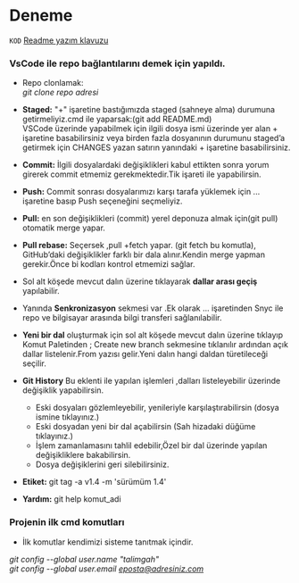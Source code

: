 # Deneme
 `KOD`
[Readme yazım klavuzu](https://help.github.com/en/articles/basic-writing-and-formatting-syntax)

### VsCode ile repo bağlantılarını demek için yapıldı.

- Repo clonlamak: <br/>
 *git clone repo adresi*

- **Staged:** "+" işaretine bastığımızda staged (sahneye alma) durumuna getirmeliyiz.cmd ile yaparsak:(git add README.md)<br/>
VSCode üzerinde yapabilmek için ilgili dosya ismi üzerinde yer alan + işaretine basabilirsiniz veya birden fazla dosyanının durumunu staged’a getirmek için CHANGES yazan satırın yanındaki + işaretine basabilirsiniz.

- **Commit:** İlgili dosyalardaki değişiklikleri kabul ettikten sonra yorum girerek commit etmemiz gerekmektedir.Tik işareti ile yapabilirsin.

- **Push:** Commit sonrası dosyalarımızı karşı tarafa yüklemek için ... işaretine basıp Push seçeneğini seçmeliyiz.
- **Pull:** en son değişiklikleri (commit) yerel deponuza almak için(git pull) otomatik merge yapar.
- **Pull rebase:** Seçersek ,pull +fetch yapar. (git fetch bu komutla), GitHub’daki değişiklikler farklı bir dala alınır.Kendin merge yapman gerekir.Önce bi kodları kontrol etmemizi sağlar.

- Sol alt köşede mevcut dalın üzerine tıklayarak **dallar arası geçiş** yapılabilir.
- Yanında **Senkronizasyon** sekmesi var .Ek olarak ... işaretinden Snyc ile repo ve bilgisayar arasında bilgi transferi sağlanılabilir.

- **Yeni bir dal** oluşturmak için sol alt köşede mevcut dalın üzerine tıklayıp Komut Paletinden ; Create new branch  sekmesine tıklanılır ardından açık dallar listelenir.From yazısı gelir.Yeni dalın hangi daldan türetileceği seçilir.

- **Git History** Bu eklenti ile yapılan işlemleri ,dalları listeleyebilir üzerinde değişiklik yapabilirsin.
   - Eski dosyaları gözlemleyebilir, yenileriyle karşılaştırabilirsin (dosya ismine tıklayınız.)
   - Eski dosyadan yeni bir dal açabilirsin (Sah hizadaki düğüme tıklayınız.)
   - İşlem zamanlamasını tahlil edebilir,Özel bir dal üzerinde yapılan değişikliklere bakabilirsin.
   - Dosya değişiklerini geri silebilirsiniz.
   
- **Etiket:** git tag -a v1.4 -m 'sürümüm 1.4'
- **Yardım:** git help komut_adi

### Projenin ilk cmd komutları
- İlk komutlar kendimizi sisteme tanıtmak içindir.<br/>

*git config --global user.name "talimgah" <br/>*
*git config --global user.email eposta@adresiniz.com*
  

 

  
  
